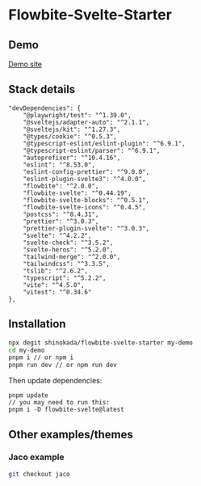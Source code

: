# Flowbite-Svelte-Starter

## Demo

[Demo site](https://flowbite-svelte-starter.vercel.app/)

## Stack details

```
"devDependencies": {
	"@playwright/test": "^1.39.0",
	"@sveltejs/adapter-auto": "^2.1.1",
	"@sveltejs/kit": "^1.27.3",
	"@types/cookie": "^0.5.3",
	"@typescript-eslint/eslint-plugin": "^6.9.1",
	"@typescript-eslint/parser": "^6.9.1",
	"autoprefixer": "^10.4.16",
	"eslint": "^8.53.0",
	"eslint-config-prettier": "^9.0.0",
	"eslint-plugin-svelte3": "^4.0.0",
	"flowbite": "^2.0.0",
	"flowbite-svelte": "^0.44.19",
	"flowbite-svelte-blocks": "^0.5.1",
	"flowbite-svelte-icons": "^0.4.5",
	"postcss": "^8.4.31",
	"prettier": "^3.0.3",
	"prettier-plugin-svelte": "^3.0.3",
	"svelte": "^4.2.2",
	"svelte-check": "^3.5.2",
	"svelte-heros": "^5.2.0",
	"tailwind-merge": "^2.0.0",
	"tailwindcss": "^3.3.5",
	"tslib": "^2.6.2",
	"typescript": "^5.2.2",
	"vite": "^4.5.0",
	"vitest": "^0.34.6"
},
```

## Installation

```sh
npx degit shinokada/flowbite-svelte-starter my-demo
cd my-demo
pnpm i // or npm i
pnpm run dev // or npm run dev
```

Then update dependencies:

```
pnpm update
// you may need to run this:
pnpm i -D flowbite-svelte@latest
```

## Other examples/themes

### Jaco example

```sh
git checkout jaco
```
